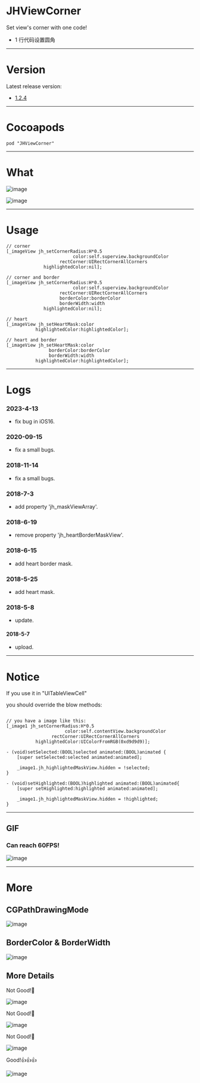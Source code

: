 # JHViewCorner
Set view's corner with one code! 
- 1 行代码设置圆角

---

# Version 
Latest release version:
- [1.2.4](https://github.com/xjh093/JHViewCorner/releases)

---

# Cocoapods
`pod "JHViewCorner"`

---

# What

![image](https://github.com/xjh093/UIView-JHViewCorner/blob/master/Images/image1.png)

![image](https://github.com/xjh093/UIView-JHViewCorner/blob/master/Images/image2.png)

---

# Usage
```
// corner
[_imageView jh_setCornerRadius:H*0.5
                         color:self.superview.backgroundColor
                    rectCorner:UIRectCornerAllCorners
              highlightedColor:nil];

// corner and border
[_imageView jh_setCornerRadius:H*0.5
                         color:self.superview.backgroundColor
                    rectCorner:UIRectCornerAllCorners
                    borderColor:borderColor 
                    borderWidth:width
              highlightedColor:nil];

// heart
[_imageView jh_setHeartMask:color 
           highlightedColor:highlightedColor];
           
// heart and border
[_imageView jh_setHeartMask:color 
                borderColor:borderColor 
                borderWidth:width 
           highlightedColor:highlightedColor];

```
---

# Logs
### 2023-4-13
- fix bug in iOS16.

### 2020-09-15
- fix a small bugs.

### 2018-11-14
- fix a small bugs.

### 2018-7-3
- add property 'jh_maskViewArray'.

### 2018-6-19
- remove property 'jh_heartBorderMaskView'.

### 2018-6-15
- add heart border mask.

### 2018-5-25
- add heart mask.

### 2018-5-8
- update.

#### 2018-5-7
- upload.

---

# Notice

If you use it in "UITableViewCell"

you should override the blow methods:

```

// you have a image like this:
[_image1 jh_setCornerRadius:H*0.5
                      color:self.contentView.backgroundColor
                 rectCorner:UIRectCornerAllCorners
           highlightedColor:UIColorFromRGB(0xd9d9d9)];

- (void)setSelected:(BOOL)selected animated:(BOOL)animated {
    [super setSelected:selected animated:animated];

    _image1.jh_highlightedMaskView.hidden = !selected;
}

- (void)setHighlighted:(BOOL)highlighted animated:(BOOL)animated{
    [super setHighlighted:highlighted animated:animated];

    _image1.jh_highlightedMaskView.hidden = !highlighted;
}

```

---

## GIF

### Can reach 60FPS!

![image](https://github.com/xjh093/GIF/blob/master/gif/Jun-19-2018%2018-10-07.gif)

---

# More
## CGPathDrawingMode

![image](https://github.com/xjh093/UIView-JHViewCorner/blob/master/Images/%E5%9C%86%E8%A7%92.png)

## BorderColor & BorderWidth

![image](https://github.com/xjh093/UIView-JHViewCorner/blob/master/Images/%E8%BE%B9%E6%A1%86.png)

## More Details

Not Good!🤔

![image](https://github.com/xjh093/UIView-JHViewCorner/blob/master/Images/002.png)

Not Good!🤔

![image](https://github.com/xjh093/UIView-JHViewCorner/blob/master/Images/001.png)

Not Good!🤔

![image](https://github.com/xjh093/UIView-JHViewCorner/blob/master/Images/004.png)

Good!👍👍👍

![image](https://github.com/xjh093/UIView-JHViewCorner/blob/master/Images/003.png)



